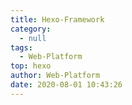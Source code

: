 ```yaml
---
title: Hexo-Framework
category:
  - null
tags:
  - Web-Platform
top: hexo
author: Web-Platform
date: 2020-08-01 10:43:26
---
```

